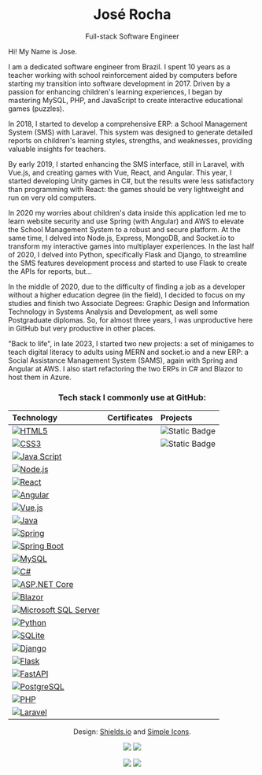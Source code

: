 <!-- ![Profile Banner](https://your-image-url.com) -->

<h1 align="center">José Rocha</h1>
<p align="center">Full-stack Software Engineer</p>

Hi! My Name is Jose.

I am a dedicated software engineer from Brazil. I spent 10 years as a teacher working with school reinforcement aided by computers before starting my transition into software development in 2017. Driven by a passion for enhancing children's learning experiences, I began by mastering MySQL, PHP, and JavaScript to create interactive educational games (puzzles).

In 2018, I started to develop a comprehensive ERP: a School Management System (SMS) with Laravel. This system was designed to generate detailed reports on children's learning styles, strengths, and weaknesses, providing valuable insights for teachers.

By early 2019, I started enhancing the SMS interface, still in Laravel, with Vue.js, and creating games with Vue, React, and Angular. This year, I started developing Unity games in C#, but the results were less satisfactory than programming with React: the games should be very lightweight and run on very old computers.

In 2020 my worries about children's data inside this application led me to learn website security and use Spring (with Angular) and AWS to elevate the School Management System to a robust and secure platform. At the same time, I delved into Node.js, Express, MongoDB, and Socket.io to transform my interactive games into multiplayer experiences. In the last half of 2020, I delved into Python, specifically Flask and Django, to streamline the SMS features development process and started to use Flask to create the APIs for reports, but...

In the middle of 2020, due to the difficulty of finding a job as a developer without a higher education degree (in the field), I decided to focus on my studies and finish two Associate Degrees: Graphic Design and Information Technology in Systems Analysis and Development, as well some Postgraduate diplomas. So, for almost three years, I was unproductive here in GitHub but very productive in other places.

"Back to life", in late 2023, I started two new projects: a set of minigames to teach digital literacy to adults using MERN and socket.io and a new ERP: a Social Assistance Management System (SAMS), again with Spring and Angular at AWS. I also start refactoring the two ERPs in C# and Blazor to host them in Azure. 

<h3 align="center">Tech stack I commonly use at GitHub:</h3>

<div align="center">
  
| **Technology**                                                                                                                                                                                             | **Certificates** | **Projects**                                                                                                |
| :--------------------------------------------------------------------------------------------------------------------------------------------------------------------------------------------------------- | :--------------- | :---------------------------------------------------------------------------------------------------------- |
| [![HTML5](https://img.shields.io/badge/HTML-white?style=flat&logo=HTML5&logoColor=%23E34F26)](https://html.spec.whatwg.org/)                                                                               |                  | ![Static Badge](https://img.shields.io/badge/ALL_PROJECTS-black?style=flat&logo=github&logoColor=%23E7E8E8) |
| [![CSS3](https://img.shields.io/badge/CSS3-white?style=flat&logo=css3&logoColor=%231572B6)](https://www.w3.org/Style/CSS/specs.en.html)                                                                    |                  | ![Static Badge](https://img.shields.io/badge/ALL_PROJECTS-black?style=flat&logo=github&logoColor=%23E7E8E8) |
| [![Java Script](https://img.shields.io/badge/Java_Script-white?style=flat&logo=javascript&logoColor=%23F7DF1E)](https://ecma-international.org/publications-and-standards/standards/ecma-262/)             |                  |                                                                                                             |
| [![Node.js](https://img.shields.io/badge/Node.js-white?style=flat&logo=node.js&logoColor=%235FA04E)](https://nodejs.org/)                                                                                  |                  |                                                                                                             |
| [![React](https://img.shields.io/badge/React-white?style=flat&logo=react&logoColor=%2361DAFB)](https://react.dev/)                                                                                         |                  |                                                                                                             |
| [![Angular](https://img.shields.io/badge/Angular-white?style=flat&logo=angular&logoColor=%23#0F0F11)](https://angular.dev/)                                                                                |                  |                                                                                                             |
| [![Vue.js](https://img.shields.io/badge/Vue.js-white?style=flat&logo=vue.js&logoColor=%234FC08D)](https://vuejs.org/)                                                                                      |                  |                                                                                                             |
| [![Java](https://img.shields.io/badge/Java-white?style=flat&logo=openjdk&logoColor=%23000000)](https://www.java.com/)                                                                                      |                  |                                                                                                             |
| [![Spring](https://img.shields.io/badge/Spring-white?style=flat&logo=spring&logoColor=%236DB33F)](https://spring.io/)                                                                                      |                  |                                                                                                             |
| [![Spring Boot](https://img.shields.io/badge/Spring_Boot-white?style=flat&logo=springboot&logoColor=%236DB33F)](https://spring.io/projects/spring-boot)                                                    |                  |                                                                                                             |
| [![MySQL](https://img.shields.io/badge/MySQL-white?style=flat&logo=mysql&logoColor%234479A1)](https://www.mysql.com/)                                                                                      |                  |                                                                                                             |
| [![C#](https://img.shields.io/badge/C%23-white?style=flat&logo=c%23&logoColor=%23512BD4)](https://ecma-international.org/publications-and-standards/standards/ecma-334/)                                   |                  |                                                                                                             |
| [![ASP.NET Core](https://img.shields.io/badge/ASP.NET_Core-white?style=flat&logoColor=%23512BD4)](https://dotnet.microsoft.com/en-us/apps/aspnet)                                                          |                  |                                                                                                             |
| [![Blazor](https://img.shields.io/badge/Blazor-white?style=flat&logo=blazor&logoColor=%23512BD4)](https://dotnet.microsoft.com/en-us/apps/aspnet/web-apps/blazor)                                          |                  |                                                                                                             |
| [![Microsoft SQL Server](https://img.shields.io/badge/Microsoft_SQL_Server-white?style=flat&logo=microsoftsqlserver&logoColor=%23CC2927)](https://www.microsoft.com/en-us/sql-server/sql-server-downloads) |                  |                                                                                                             |
| [![Python](https://img.shields.io/badge/Python-white?style=flat&logo=Python&logoColor=%233776AB)](https://www.python.org/)                                                                                 |                  |                                                                                                             |
| [![SQLite](https://img.shields.io/badge/SQLite-white?style=flat&logo=SQLite&logoColor=%23003B57)](https://www.sqlite.org/)                                                                                 |                  |                                                                                                             |
| [![Django](https://img.shields.io/badge/Django-white?style=flat&logo=django&logoColor=%23092E20)](https://www.djangoproject.com/)                                                                          |                  |                                                                                                             |
| [![Flask](https://img.shields.io/badge/Flask-white?style=flat&logo=flask&logoColor=%23000000)](https://flask.palletsprojects.com/en/3.0.x/)                                                                |                  |                                                                                                             |
| [![FastAPI](https://img.shields.io/badge/FastAPI-white?style=flat&logo=fastapi&logoColor=%23009688)](https://fastapi.tiangolo.com/)                                                                        |                  |                                                                                                             |
| [![PostgreSQL](https://img.shields.io/badge/PostgreSQL-white?style=flat&logo=postgreSQL&logoColor=%234169E1)](https://www.postgresql.org/)                                                                 |                  |                                                                                                             |
| [![PHP](https://img.shields.io/badge/PHP-white?style=flat&logo=php&logoColor=%23777BB4)](https://www.php.net/)                                                                                             |                  |                                                                                                             |
| [![Laravel](https://img.shields.io/badge/Laravel-white?style=flat&logo=laravel&logoColor=%23FF2D20)](https://laravel.com/)                                                                                 |                  |                                                                                                             |

Design: [Shields.io](https://shields.io/badges) and [Simple Icons](https://simpleicons.org/).
</div>

<!--
<h3 align="center">WakaTime</h3>

<p align="center">
  <a href="https://github.com/anuraghazra/github-readme-stats#gh-light-mode-only"><img src="https://github-readme-stats.vercel.app/api/wakatime?username=candidoroch&langs_count=5&range=last_7_days"/></a>
  <a href="https://github.com/anuraghazra/github-readme-stats#gh-dark-mode-only"><img src="https://github-readme-stats.vercel.app/api/wakatime?username=candidoroch&langs_count=5&theme=dark&range=last_7_days"/></a>
</p>
<p align="center">
  <a href="https://wakatime.com/@candidoroch#gh-light-mode-only"><img src="https://wakatime.com/share/@candidoroch/30771b46-9a7e-4154-81a4-a2d562b59c08.svg" /></a>
  <a href="https://wakatime.com/@candidoroch#gh-dark-mode-only"><img src="https://wakatime.com/share/@candidoroch/e6e2d60f-a532-493c-b11f-caec5da73a5d.svg" /></a>
</p>
-->

<p align="center">
  <a href="https://github.com/anuraghazra/github-readme-stats#gh-light-mode-only"><img src="https://github-readme-stats.vercel.app/api?username=jrocha-dev&show_icons=true&count_private=true" /></a>
  <a href="https://github.com/anuraghazra/github-readme-stats#gh-dark-mode-only"><img src="https://github-readme-stats.vercel.app/api?username=jrocha-dev&show_icons=true&count_private=true&theme=dark" /></a>
</p>

<p align="center">
  <a href="https://github.com/anuraghazra/github-readme-stats#gh-light-mode-only"><img src="https://github-readme-stats.vercel.app/api/top-langs/?username=jrocha-dev&layout=compact&langs_count=8" /></a>
  <a href="https://github.com/anuraghazra/github-readme-stats#gh-dark-mode-only"><img src="https://github-readme-stats.vercel.app/api/top-langs/?username=jrocha-dev&layout=compact&langs_count=8&theme=dark" /></a>
</p>

<!--
[![Top Langs](https://github-readme-stats.vercel.app/api/top-langs/?username=jrocha-dev&layout=donut)](https://github.com/anuraghazra/github-readme-stats)
-->
